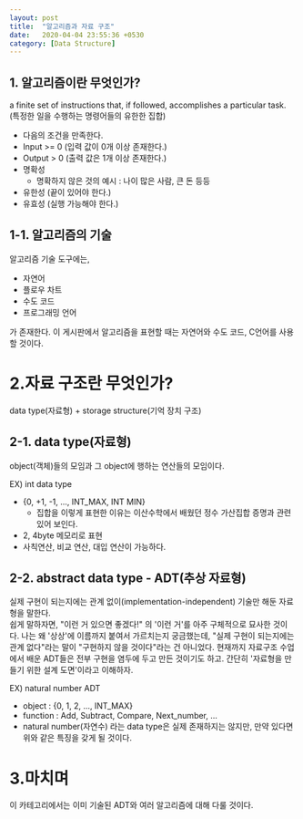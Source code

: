 ```yaml
---
layout: post
title:  "알고리즘과 자료 구조"
date:   2020-04-04 23:55:36 +0530
category: [Data Structure]
---
```


## 1. 알고리즘이란 무엇인가?  

 a finite set of instructions that, if followed, accomplishes a particular task. (특정한 일을 수행하는 명령어들의 유한한 집합)  
 - 다음의 조건을 만족한다.
  - Input >= 0 (입력 값이 0개 이상 존재한다.)
  - Output > 0 (출력 값은 1개 이상 존재한다.)
  - 명확성
	- 명확하지 않은 것의 예시 : 나이 많은 사람, 큰 돈 등등
  - 유한성 (끝이 있어야 한다.)
  - 유효성 (실행 가능해야 한다.)

1-1. 알고리즘의 기술
---
 알고리즘 기술 도구에는,
 - 자연어
 - 플로우 차트
 - 수도 코드
 - 프로그래밍 언어
 
 가 존재한다. 이 게시판에서 알고리즘을 표현할 때는 자연어와 수도 코드, C언어를 사용할 것이다.

2.자료 구조란 무엇인가?
===
 data type(자료형) + storage structure(기억 장치 구조)
 
2-1. data type(자료형)
---
 object(객체)들의 모임과 그 object에 행하는 연산들의 모임이다.  
 
 EX) int data type
  - {0, +1, -1, ..., INT_MAX, INT MIN}
	- 집합을 이렇게 표현한 이유는 이산수학에서 배웠던 정수 가산집합 증명과 관련있어 보인다.
  - 2, 4byte 메모리로 표현
  - 사칙연산, 비교 연산, 대입 연산이 가능하다.

2-2. abstract data type - ADT(추상 자료형)
---
 실제 구현이 되는지에는 관계 없이(implementation-independent) 기술만 해둔 자료형을 말한다.  
 쉽게 말하자면, "이런 거 있으면 좋겠다!" 의 '이런 거'를 아주 구체적으로 묘사한 것이다. 나는 왜 '상상'에 이름까지 붙여서 가르치는지 궁금했는데, "실제 구현이 되는지에는 관계 없다"라는 말이 "구현하지 않을 것이다"라는 건 아니었다. 현재까지 자료구조 수업에서 배운 ADT들은 전부 구현을 염두에 두고 만든 것이기도 하고. 간단히 '자료형을 만들기 위한 설계 도면'이라고 이해하자.
 
 EX) natural number ADT
  - object : {0, 1, 2, ..., INT_MAX}
  - function : Add, Subtract, Compare, Next_number, ...
  - natural number(자연수) 라는 data type은 실제 존재하지는 않지만, 만약 있다면 위와 같은 특징을 갖게 될 것이다.
  
3.마치며  
===
 이 카테고리에서는 이미 기술된 ADT와 여러 알고리즘에 대해 다룰 것이다.
